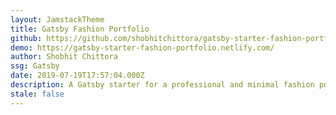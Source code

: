 ```yaml
---
layout: JamstackTheme
title: Gatsby Fashion Portfolio
github: https://github.com/shobhitchittora/gatsby-starter-fashion-portfolio
demo: https://gatsby-starter-fashion-portfolio.netlify.com/
author: Shobhit Chittora
ssg: Gatsby
date: 2019-07-19T17:57:04.000Z
description: A Gatsby starter for a professional and minimal fashion portfolio.
stale: false
---
```

